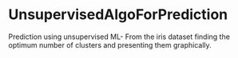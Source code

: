 # UnsupervisedAlgoForPrediction
Prediction using unsupervised ML- From the iris dataset finding the optimum number of clusters and presenting them graphically.
